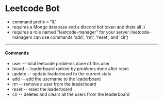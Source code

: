 # Leetcode Bot
- command prefix = "&amp;"
- requires a Mongo database and a discord bot token and thats all :)
- requires a role named "leetcode-manager" for your server (leetcode-managers can use commands 'add', 'rm', 'reset', and 'clr')
---
#### Commands
- user <leetcode username> -- total leetcode problems done of this user
- board -- leaderboard ranked by problems done after reset
- update -- update leaderboard to the current stats
- add <leetcode username> -- add the username to the leaderboard
- rm <leetcode username> -- remove a user from the leaderboard
- reset -- reset the leaderboard
- clr -- deletes and clears all the users from the leaderboard
